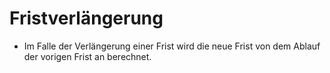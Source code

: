 # Fristverlängerung

- Im Falle der Verlängerung einer Frist wird die neue Frist von dem Ablauf der vorigen Frist an berechnet.

